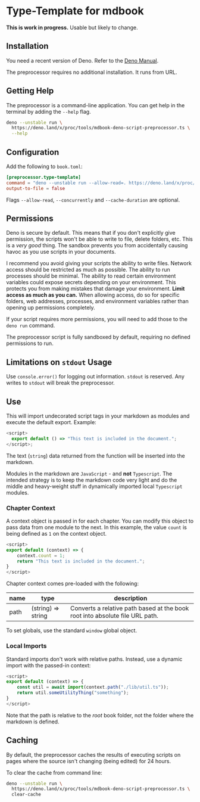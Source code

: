 # Type-Template for mdbook

**This is work in progress.** Usable but likely to change.

## Installation

You need a recent version of Deno. Refer to the
[Deno Manual](https://deno.com/manual/getting_started/installation).

The preprocessor requires no additional installation. It runs from URL.

## Getting Help

The preprocessor is a command-line application. You can get help in the terminal
by adding the `--help` flag.

```bash
deno --unstable run \
  https://deno.land/x/proc/tools/mdbook-deno-script-preprocessor.ts \
  --help
```

## Configuration

Add the following to `book.toml`:

```toml
[preprocessor.type-template]
command = "deno --unstable run --allow-read=. https://deno.land/x/proc/tools/mdbook-deno-script-preprocessor.ts process --concurrently --cache-duration=24.0"
output-to-file = false
```

Flags `--allow-read`, `--concurrently` and `--cache-duration` are optional.

## Permissions

Deno is secure by default. This means that if you don't explicitly give
permission, the scripts won't be able to write to file, delete folders, etc.
This is a _very good_ thing. The sandbox prevents you from accidentally causing
havoc as you use scripts in your documents.

I recommend you avoid giving your scripts the ability to write files. Network
access should be restricted as much as possible. The ability to run processes
should be minimal. The ability to read certain environment variables could
expose secrets depending on your environment. This protects you from making
mistakes that damage your environment. **Limit access as much as you can.** When
allowing access, do so for specific folders, web addresses, processes, and
environment variables rather than opening up permissions completely.

If your script requires more permissions, you will need to add those to the
`deno run` command.

The preprocessor script is fully sandboxed by default, requiring no defined
permissions to run.

## Limitations on `stdout` Usage

Use `console.error()` for logging out information. `stdout` is reserved. Any
writes to `stdout` will break the preprocessor.

## Use

This will import undecorated script tags in your markdown as modules and execute
the default export. Example:

```javascript
<script>
  export default () => "This text is included in the document.";
</script>;
```

The text (`string`) data returned from the function will be inserted into the
markdown.

Modules in the markdown are `JavaScript` - and **not** `Typescript`. The
intended strategy is to keep the markdown code very light and do the middle and
heavy-weight stuff in dynamically imported local `Typescript` modules.

### Chapter Context

A context object is passed in for each chapter. You can modify this object to
pass data from one module to the next. In this example, the value `count` is
being defined as `1` on the context object.

```javascript
<script>
export default (context) => {
    context.count = 1;
    return "This text is included in the document.";
}
</script>
```

Chapter context comes pre-loaded with the following:

| name | type               | description                                                                  |
| ---- | ------------------ | ---------------------------------------------------------------------------- |
| path | (string) => string | Converts a relative path based at the book root into absolute file URL path. |

To set globals, use the standard `window` global object.

### Local Imports

Standard imports don't work with relative paths. Instead, use a dynamic import
with the passed-in context:

```javascript
<script>
export default (context) => {
    const util = await import(context.path("./lib/util.ts"));
    return util.someUtilityThing("something");
}
</script>
```

Note that the path is relative to the _root_ book folder, not the folder where
the markdown is defined.

## Caching

By default, the preprocessor caches the results of executing scripts on pages
where the source isn't changing (being edited) for 24 hours.

To clear the cache from command line:

```bash
deno --unstable run \
  https://deno.land/x/proc/tools/mdbook-deno-script-preprocessor.ts \
  clear-cache
```
